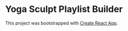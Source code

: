 # Yoga Sculpt Playlist Builder

This project was bootstrapped with [Create React App](https://github.com/facebookincubator/create-react-app).
